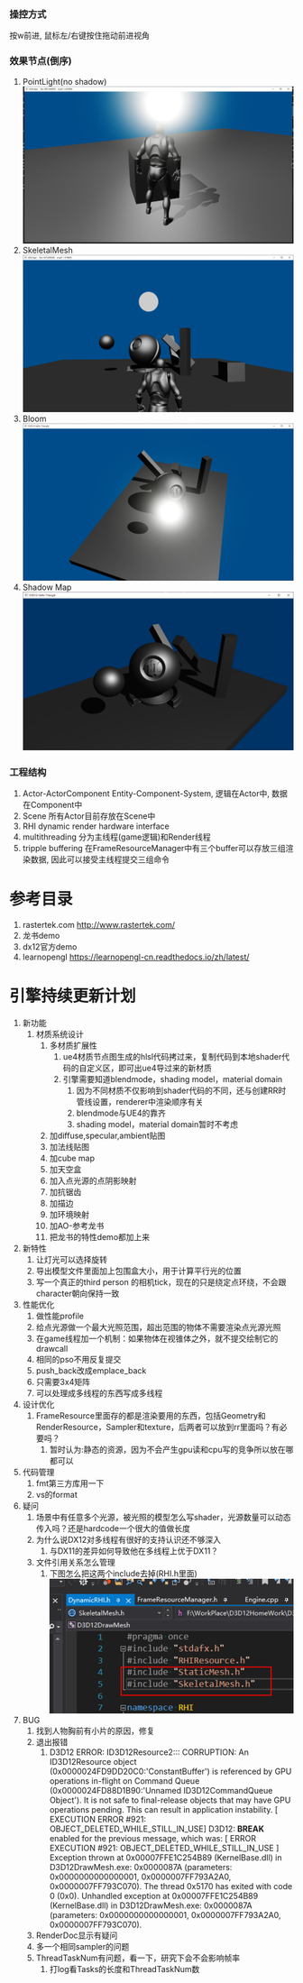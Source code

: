 ### 操控方式
按w前进, 鼠标左/右键按住拖动前进视角
### 效果节点(倒序)
1. PointLight(no shadow)
![img](README_img/PointLight.png)
2. SkeletalMesh
![img](README_img/SkeletalMesh2.png)
2. Bloom
![img](README_img/Bloom.png)
3. Shadow Map
![img](README_img/ShadowMap2.png)

### 工程结构
1. Actor-ActorComponent
   Entity-Component-System, 逻辑在Actor中, 数据在Component中
2. Scene
   所有Actor目前存放在Scene中
3. RHI
   dynamic render hardware interface
4. multithreading
   分为主线程(game逻辑)和Render线程
5. tripple buffering
   在FrameResourceManager中有三个buffer可以存放三组渲染数据, 因此可以接受主线程提交三组命令

# 参考目录
1. rastertek.com
   http://www.rastertek.com/
2. 龙书demo
3. dx12官方demo
4. learnopengl
   https://learnopengl-cn.readthedocs.io/zh/latest/

# 引擎持续更新计划
1. 新功能
   1. 材质系统设计
      1. 多材质扩展性
         1. ue4材质节点图生成的hlsl代码拷过来，复制代码到本地shader代码的自定义区，即可出ue4导过来的新材质
         2. 引擎需要知道blendmode，shading model，material domain
            1. 因为不同材质不仅影响到shader代码的不同，还与创建RR时管线设置，renderer中渲染顺序有关
            2. blendmode与UE4的靠齐
            3. shading model，material domain暂时不考虑
      2. 加diffuse,specular,ambient贴图
      3. 加法线贴图
      4. 加cube map
      5. 加天空盒
      6. 加入点光源的点阴影映射
      7. 加抗锯齿
      8. 加描边
      9. 加环境映射
      10. 加AO-参考龙书
      11. 把龙书的特性demo都加上来
2.  新特性
    1.  让灯光可以选择旋转
    2.  导出模型文件里面加上包围盒大小，用于计算平行光的位置
    3.  写一个真正的third person 的相机tick，现在的只是绕定点环绕，不会跟character朝向保持一致
3.  性能优化
    1.  做性能profile
    2.  给点光源做一个最大光照范围，超出范围的物体不需要渲染点光源光照
    3.  在game线程加一个机制：如果物体在视锥体之外，就不提交绘制它的drawcall
    4.  相同的pso不用反复提交
    5.  push_back改成emplace_back
    6.  只需要3x4矩阵
    7.  可以处理成多线程的东西写成多线程
4.  设计优化
    1.  FrameResource里面存的都是渲染要用的东西，包括Geometry和RenderResource，Sampler和texture，后两者可以放到rr里面吗？有必要吗？
        1.  暂时认为:静态的资源，因为不会产生gpu读和cpu写的竞争所以放在哪都可以
5.  代码管理
    1.  fmt第三方库用一下
    2.  vs的format
6.  疑问
    1.  场景中有任意多个光源，被光照的模型怎么写shader，光源数量可以动态传入吗？还是hardcode一个很大的值做长度
    2.  为什么说DX12对多线程有很好的支持认识还不够深入
        1.  与DX11的差异如何导致他在多线程上优于DX11？
    3.  文件引用关系怎么管理
        1.  下图怎么把这两个include去掉(RHI.h里面)![img](README_img/WrongInclude.png)
7.  BUG
    1.  找到人物胸前有小片的原因，修复
    2.  退出报错
        1.  D3D12 ERROR: ID3D12Resource2::<final-release>: CORRUPTION: An ID3D12Resource object (0x0000024FD9DD20C0:'ConstantBuffer') is referenced by GPU operations in-flight on Command Queue (0x0000024FD88D1B90:'Unnamed ID3D12CommandQueue Object').  It is not safe to final-release objects that may have GPU operations pending.  This can result in application instability. [ EXECUTION ERROR #921: OBJECT_DELETED_WHILE_STILL_IN_USE] D3D12: **BREAK** enabled for the previous message, which was: [ ERROR EXECUTION #921: OBJECT_DELETED_WHILE_STILL_IN_USE ] Exception thrown at 0x00007FFE1C254B89 (KernelBase.dll) in D3D12DrawMesh.exe: 0x0000087A (parameters: 0x0000000000000001, 0x0000007FF793A2A0, 0x0000007FF793C070). The thread 0x5170 has exited with code 0 (0x0). Unhandled exception at 0x00007FFE1C254B89 (KernelBase.dll) in D3D12DrawMesh.exe: 0x0000087A (parameters: 0x0000000000000001, 0x0000007FF793A2A0, 0x0000007FF793C070).
    3.  RenderDoc显示有疑问
    4.  多一个相同sampler的问题
    5.  ThreadTaskNum有问题，看一下，研究下会不会影响帧率
        1.  打log看Tasks的长度和ThreadTaskNum数

<!-- ### 相机操作方式
1. ↑↓←→或WASD控制相机位置
2. 按住鼠标左右键调整视角
3. QE上升与下降 -->
